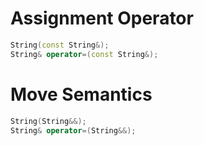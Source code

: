 # Assignment Operator
```c++
String(const String&);
String& operator=(const String&);
```

# Move Semantics
```c++
String(String&&);
String& operator=(String&&);
```